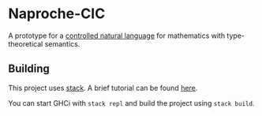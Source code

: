 # Naproche-CIC

A prototype for a [controlled natural language](https://en.wikipedia.org/wiki/Controlled_natural_language)
for mathematics with type-theoretical semantics.

## Building

This project uses [stack](http://haskellstack.org/).
A brief tutorial can be found [here](https://seanhess.github.io/2015/08/04/practical-haskell-getting-started.html).

You can start GHCi with `stack repl` and build the project using `stack build`.
